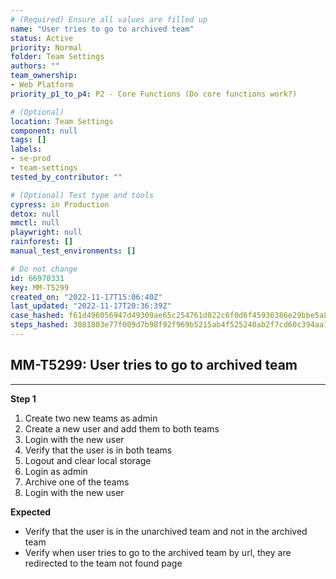 ```yaml
---
# (Required) Ensure all values are filled up
name: "User tries to go to archived team"
status: Active
priority: Normal
folder: Team Settings
authors: ""
team_ownership: 
- Web Platform
priority_p1_to_p4: P2 - Core Functions (Do core functions work?)

# (Optional)
location: Team Settings
component: null
tags: []
labels: 
- se-prod
- team-settings
tested_by_contributor: ""

# (Optional) Test type and tools
cypress: in Production
detox: null
mmctl: null
playwright: null
rainforest: []
manual_test_environments: []

# Do not change
id: 66970331
key: MM-T5299
created_on: "2022-11-17T15:06:40Z"
last_updated: "2022-11-17T20:36:39Z"
case_hashed: f61d496056947d49309ae65c254761d022c6f0d6f45936386e29bbe5a88fef033e7318e6c24881e41db414d9a76aba3d
steps_hashed: 3081803e77f009d7b98f92f969b5215ab4f525240ab2f7cd60c394aa110e0310cef3b9cf5c2ef74c4fdca107e4029414
---
```


<!-- (Auto-generated) Based on frontmatter's "key" and "name" -->

## MM-T5299: User tries to go to archived team

---

**Step 1**

1. Create two new teams as admin
2. Create a new user and add them to both teams
3. Login with the new user
4. Verify that the user is in both teams
5. Logout and clear local storage
6. Login as admin
7. Archive one of the teams
8. Login with the new user

**Expected**

- Verify that the user is in the unarchived team and not in the archived team
- Verify when user tries to go to the archived team by url, they are redirected to the team not found page
